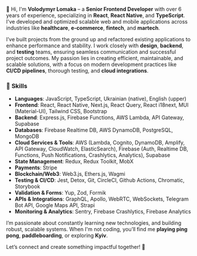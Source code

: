 👋 Hi, I'm **Volodymyr Lomaka** – a **Senior Frontend Developer** with over 6 years of experience, specializing in **React**, **React Native**, and **TypeScript**. I've developed and optimized scalable web and mobile applications across industries like **healthcare**, **e-commerce**, **fintech**, and **martech**.

I’ve built projects from the ground up and refactored existing applications to enhance performance and stability. I work closely with **design**, **backend**, and **testing** teams, ensuring seamless communication and successful project outcomes. My passion lies in creating efficient, maintainable, and scalable solutions, with a focus on modern development practices like **CI/CD pipelines**, thorough testing, and **cloud integrations**.

### 🔧 **Skills**
- **Languages**: JavaScript, TypeScript, Ukrainian (native), English (upper)
- **Frontend**: React, React Native, Next.js, React Query, React i18next, MUI (Material-UI), Tailwind CSS, Bootstrap
- **Backend**: Express.js, Firebase Functions, AWS Lambda, API Gateway, Supabase
- **Databases**: Firebase Realtime DB, AWS DynamoDB, PostgreSQL, MongoDB
- **Cloud Services & Tools**: AWS (Lambda, Cognito, DynamoDB, Amplify, API Gateway, CloudWatch, ElasticSearch), Firebase (Auth, Realtime DB, Functions, Push Notifications, Crashlytics, Analytics), Supabase
- **State Management**: Redux, Redux Toolkit, MobX
- **Payments**: Stripe
- **Blockchain/Web3**: Web3.js, Ethers.js, Wagmi
- **Testing & CI/CD**: Jest, Detox, Git, CircleCI, Github Actions, Chromatic, Storybook
- **Validation & Forms**: Yup, Zod, Formik
- **APIs & Integrations**: GraphQL, Apollo, WebRTC, WebSockets, Telegram Bot API, Google Maps API, Strapi
- **Monitoring & Analytics**: Sentry, Firebase Crashlytics, Firebase Analytics

I’m passionate about constantly learning new technologies, and building robust, scalable systems. When I'm not coding, you’ll find me **playing ping pong**, **paddleboarding**, or exploring **Kyiv**.

Let’s connect and create something impactful together! 🚀
